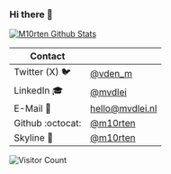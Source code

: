 ### Hi there 👋
[![M10rten Github Stats](https://github-readme-stats.vercel.app/api?username=m10rten&count_private=true&show_icons=true&theme=github_dark)](https://github.com/m10rten)
<!-- <a href="#">
  <img style="width:100%;" src="https://raw.githubusercontent.com/m10rten/m10rten/main/banner.png" title="m10rten" alt="profile banner" />
</a> -->
| Contact | |
| -- | -- |
| Twitter (X) 🐦| [@vden_m](https://twitter.com/vden_m/) |
| LinkedIn    🎓| [@mvdlei](https://www.linkedin.com/in/mvdlei) |
| E-Mail      📧| [hello@mvdlei.nl](mailto:hello@mvdlei.nl) |
| Github :octocat:| [@m10rten](https://github.com/m10rten) |
| Skyline   🌃| [@m10rten](https://skyline.github.com/m10rten/) |

![Visitor Count](https://profile-counter.glitch.me/m10rten/count.svg)

